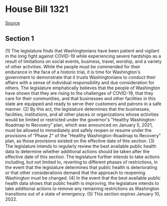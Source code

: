 # House Bill 1321

[Source](http://lawfilesext.leg.wa.gov/biennium/2021-22/Xml/Bills/House%20Bills/1321.xml)
## Section 1
(1) The legislature finds that Washingtonians have been patient and vigilant in the long fight against COVID-19 while experiencing severe hardships as a result of limitations on social events, business, travel, worship, and a variety of other activities. While the people must be commended for their endurance in the face of a historic trial, it is time for Washington's government to demonstrate that it trusts Washingtonians to conduct their affairs with a sense of individual responsibility and due consideration for others. The legislature emphatically believes that the people of Washington have shown that they are rising to the challenges of COVID-19, that they care for their communities, and that businesses and other facilities in this state are equipped and ready to serve their customers and patrons in a safe manner.
(2) By this act, the legislature determines that the businesses, facilities, institutions, and all other places or organizations whose activities would be limited or restricted under the governor's "Healthy Washington-Roadmap to Recovery" plan, which was announced on January 5, 2021, must be allowed to immediately and safely reopen or resume under the provisions of "Phase 2" of the "Healthy Washington-Roadmap to Recovery" plan, as those provisions existed on the effective date of this section.
(3) The legislature intends to regularly review the best available public health data to determine whether additional actions should be taken after the effective date of this section. The legislature further intends to take actions including, but not limited to, reverting to different phases of restrictions, in the event that the legislature determines that public health is deteriorating or that other considerations demand that the approach to reopening Washington must be changed.
(4) In the event that the best available public health data shows that public health is improving, the legislature intends to take additional actions to remove any remaining restrictions as Washington transitions out of a state of emergency.
(5) This section expires January 10, 2022.
